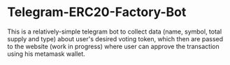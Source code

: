 # Telegram-ERC20-Factory-Bot

This is a relatively-simple telegram bot to collect data (name, symbol, total supply and type) about user's desired voting token, which then are passed to the website (work in progress) where user can approve the transaction using his metamask wallet.

